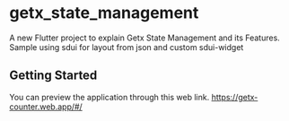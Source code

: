 # getx_state_management

A new Flutter project to explain Getx State Management and its Features. Sample using sdui for layout from json and custom sdui-widget

## Getting Started

You can preview the application through this web link.
https://getx-counter.web.app/#/
